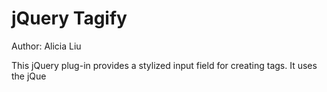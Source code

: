 jQuery Tagify
=============
Author: Alicia Liu

This jQuery plug-in provides a stylized input field for creating tags. It uses the jQue